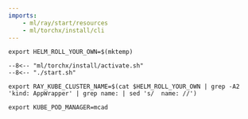```yaml
---
imports:
    - ml/ray/start/resources
    - ml/torchx/install/cli
---
```


```shell
export HELM_ROLL_YOUR_OWN=$(mktemp)
```

```shell
--8<-- "ml/torchx/install/activate.sh"
--8<-- "./start.sh"
```

```shell
export RAY_KUBE_CLUSTER_NAME=$(cat $HELM_ROLL_YOUR_OWN | grep -A2 'kind: AppWrapper' | grep name: | sed 's/  name: //')
```

```shell
export KUBE_POD_MANAGER=mcad
```
